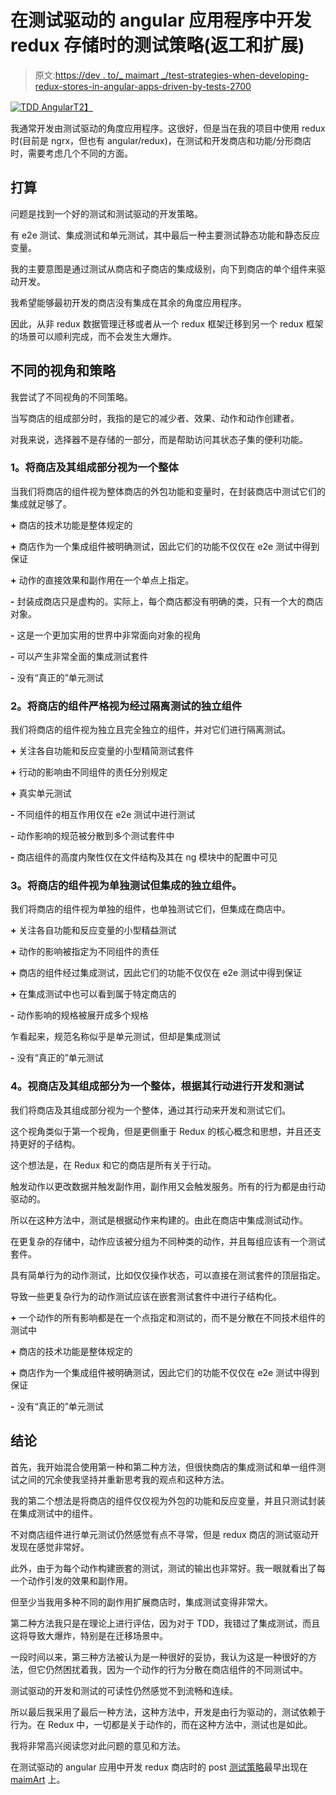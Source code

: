# 在测试驱动的 angular 应用程序中开发 redux 存储时的测试策略(返工和扩展)

> 原文:[https://dev . to/_ maimart _/test-strategies-when-developing-redux-stores-in-angular-apps-driven-by-tests-2700](https://dev.to/_maimart_/test-strategies-when-developing-redux-stores-in-angular-apps-driven-by-tests-2700)

[![TDD Angular](../Images/4e42f2723e5e80b26255955af02830bb.png)T2】](https://res.cloudinary.com/practicaldev/image/fetch/s--CkFGw5vE--/c_limit%2Cf_auto%2Cfl_progressive%2Cq_auto%2Cw_880/https://i0.wp.com/maimart.de/wp-content/uploads/2018/07/TDD__Angular.png%3Fw%3D1280)

我通常开发由测试驱动的角度应用程序。这很好，但是当在我的项目中使用 redux 时(目前是 ngrx，但也有 angular/redux)，在测试和开发商店和功能/分形商店时，需要考虑几个不同的方面。

## 打算

问题是找到一个好的测试和测试驱动的开发策略。

有 e2e 测试、集成测试和单元测试，其中最后一种主要测试静态功能和静态反应变量。

我的主要意图是通过测试从商店和子商店的集成级别，向下到商店的单个组件来驱动开发。

我希望能够最初开发的商店没有集成在其余的角度应用程序。

因此，从非 redux 数据管理迁移或者从一个 redux 框架迁移到另一个 redux 框架的场景可以顺利完成，而不会发生大爆炸。

## 不同的视角和策略

我尝试了不同视角的不同策略。

当写商店的组成部分时，我指的是它的减少者、效果、动作和动作创建者。

对我来说，选择器不是存储的一部分，而是帮助访问其状态子集的便利功能。

### 1。将商店及其组成部分视为一个整体

当我们将商店的组件视为整体商店的外包功能和变量时，在封装商店中测试它们的集成就足够了。

**+** 商店的技术功能是整体规定的

**+** 商店作为一个集成组件被明确测试，因此它们的功能不仅仅在 e2e 测试中得到保证

**+** 动作的直接效果和副作用在一个单点上指定。

**-** 封装成商店只是虚构的。实际上，每个商店都没有明确的类，只有一个大的商店对象。

**-** 这是一个更加实用的世界中非常面向对象的视角

**-** 可以产生非常全面的集成测试套件

**-** 没有“真正的”单元测试

### 2。将商店的组件严格视为经过隔离测试的独立组件

我们将商店的组件视为独立且完全独立的组件，并对它们进行隔离测试。

**+** 关注各自功能和反应变量的小型精简测试套件

**+** 行动的影响由不同组件的责任分别规定

**+** 真实单元测试

**-** 不同组件的相互作用仅在 e2e 测试中进行测试

**-** 动作影响的规范被分散到多个测试套件中

**-** 商店组件的高度内聚性仅在文件结构及其在 ng 模块中的配置中可见

### 3。将商店的组件视为单独测试但集成的独立组件。

我们将商店的组件视为单独的组件，也单独测试它们，但集成在商店中。

**+** 关注各自功能和反应变量的小型精益测试

**+** 动作的影响被指定为不同组件的责任

**+** 商店的组件经过集成测试，因此它们的功能不仅仅在 e2e 测试中得到保证

**+** 在集成测试中也可以看到属于特定商店的

**-** 动作影响的规格被展开成多个规格

乍看起来，规范名称似乎是单元测试，但却是集成测试

**-** 没有“真正的”单元测试

### 4。视商店及其组成部分为一个整体，根据其行动进行开发和测试

我们将商店及其组成部分视为一个整体，通过其行动来开发和测试它们。

这个视角类似于第一个视角，但是更侧重于 Redux 的核心概念和思想，并且还支持更好的子结构。

这个想法是，在 Redux 和它的商店是所有关于行动。

触发动作以更改数据并触发副作用，副作用又会触发服务。所有的行为都是由行动驱动的。

所以在这种方法中，测试是根据动作来构建的。由此在商店中集成测试动作。

在更复杂的存储中，动作应该被分组为不同种类的动作，并且每组应该有一个测试套件。

具有简单行为的动作测试，比如仅仅操作状态，可以直接在测试套件的顶层指定。

导致一些更复杂行为的动作测试应该在嵌套测试套件中进行子结构化。

**+** 一个动作的所有影响都是在一个点指定和测试的，而不是分散在不同技术组件的测试中

**+** 商店的技术功能是整体规定的

**+** 商店作为一个集成组件被明确测试，因此它们的功能不仅仅在 e2e 测试中得到保证

**-** 没有“真正的”单元测试

## 结论

首先，我开始混合使用第一种和第二种方法，但很快商店的集成测试和单一组件测试之间的冗余使我坚持并重新思考我的观点和这种方法。

我的第二个想法是将商店的组件仅仅视为外包的功能和反应变量，并且只测试封装在集成测试中的组件。

不对商店组件进行单元测试仍然感觉有点不寻常，但是 redux 商店的测试驱动开发现在感觉非常好。

此外，由于为每个动作构建嵌套的测试，测试的输出也非常好。我一眼就看出了每一个动作引发的效果和副作用。

但至少当我用多种不同的副作用扩展商店时，集成测试变得非常大。

第二种方法我只是在理论上进行评估，因为对于 TDD，我错过了集成测试，而且这将导致大爆炸，特别是在迁移场景中。

一段时间以来，第三种方法被认为是一种很好的妥协，我认为这是一种很好的方法，但它仍然困扰着我，因为一个动作的行为分散在商店组件的不同测试中。

测试驱动的开发和测试的可读性仍然感觉不到流畅和连续。

所以最后我采用了最后一种方法，这种方法中，开发是由行为驱动的，测试依赖于行为。在 Redux 中，一切都是关于动作的，而在这种方法中，测试也是如此。

我将非常高兴阅读您对此问题的意见和方法。

在测试驱动的 angular 应用中开发 redux 商店时的 post [测试策略](http://maimart.de/test-strategies-when-developing-redux-stores-in-angular-apps-driven-by-tests)最早出现在 [maimArt](http://maimart.de) 上。